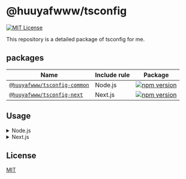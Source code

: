 # @huuyafwww/tsconfig


[![MIT License](https://img.shields.io/badge/License-MIT-green.svg)](https://choosealicense.com/licenses/mit/)

This repository is a detailed package of tsconfig for me.


## packages

|Name|Include rule|Package|
|---|---|---|
|[`@huuyafwww/tsconfig-common`](packages/tsconfig-common)|Node.js|[![npm version](https://badge.fury.io/js/@huuyafwww%2Ftsconfig-common.svg)](https://www.npmjs.com/package/@huuyafwww/tsconfig-common)|
|[`@huuyafwww/tsconfig-next`](packages/tsconfig-next)|Next.js|[![npm version](https://badge.fury.io/js/@huuyafwww%2Ftsconfig-next.svg)](https://www.npmjs.com/package/@huuyafwww/tsconfig-next)|

## Usage

<details>

<summary>Node.js</summary>

### Installation

```sh
pnpm add -D @huuyafwww/tsconfig-common @tsconfig/strictest @types/node
```

### tsconfig.json

```json
{
  "$schema": "https://json.schemastore.org/tsconfig",
  "extends": [
    "@huuyafwww/tsconfig-common",
  ],
  "compilerOptions": {
    "types": [
      "@types/node"
    ]
  }
}
```

</details>

<details>

<summary>Next.js</summary>

### Installation

```sh
pnpm add -D @huuyafwww/tsconfig-next @tsconfig/strictest @tsconfig/next
```

### tsconfig.json

```json
{
  "$schema": "https://json.schemastore.org/tsconfig",
  "extends": [
    "@huuyafwww/tsconfig-next",
  ]
}
```

</details>

## License

[MIT](https://github.com/huuyafwww/tsconfig/blob/main/LICENSE)
